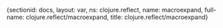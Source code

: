 {sectionid: docs, layout: var, ns: clojure.reflect, name: macroexpand, full-name: clojure.reflect/macroexpand,
  title: clojure.reflect/macroexpand}

